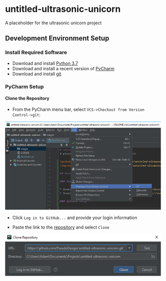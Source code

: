 # untitled-ultrasonic-unicorn
A placeholder for the ultrasonic unicorn project

[github_page]: https://github.com/PseudoDesign/untitled-ultrasonic-unicorn
[repository]: https://github.com/PseudoDesign/untitled-ultrasonic-unicorn.git

## Development Environment Setup

### Install Required Software

* Download and install [Python 3.7](https://www.python.org/downloads/)
* Download and install a recent version of [PyCharm](https://www.jetbrains.com/pycharm/download)
* Download and install [git](https://git-scm.com/downloads)

### PyCharm Setup

#### Clone the Repository

* From the PyCharm menu bar, select `VCS->Checkout from Version Control->git`:

![](images/git-checkout.png)

* Click `Log in to GitHub...` and provide your login information

* Paste the link to the [repository] and select `Clone`

![](images/clone.png)

